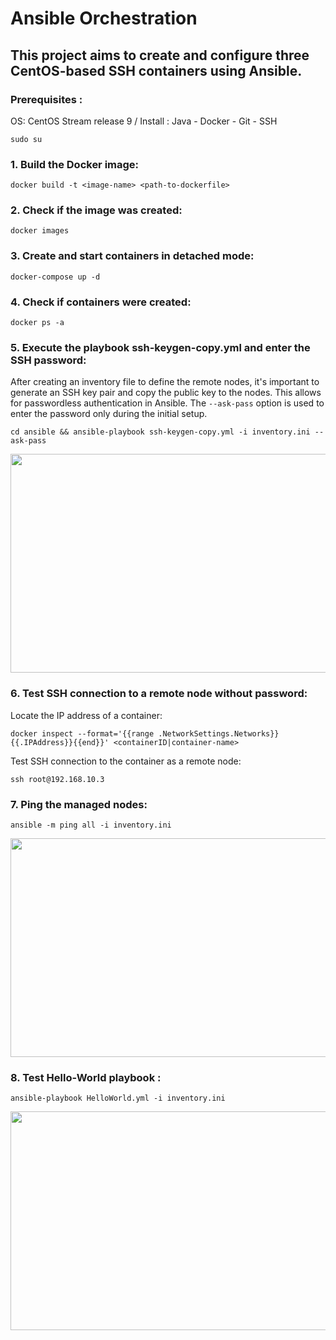 # Ansible Orchestration
## This project aims to create and configure three CentOS-based SSH containers using Ansible.
### Prerequisites :
OS: CentOS Stream release 9 /
Install :  Java
          - Docker
          - Git - SSH
```
sudo su
```
### 1.  Build the Docker image:
```
docker build -t <image-name> <path-to-dockerfile>
```
### 2.  Check if the image was created:
```
docker images
```
### 3.  Create and start containers in detached mode:
```
docker-compose up -d
```
### 4.  Check if containers were created:
```
docker ps -a
```
### 5.  Execute the playbook ssh-keygen-copy.yml and enter the SSH password:

After creating an inventory file to define the remote nodes, it's important to generate an SSH key pair and copy the public key to the nodes. This allows for passwordless authentication in Ansible. The `--ask-pass` option is used to enter the password only during the initial setup.
```
cd ansible && ansible-playbook ssh-keygen-copy.yml -i inventory.ini --ask-pass
```
<div align="center">
<img src="https://github.com/WiemFd/Ansible_Orchestration/assets/128514665/31fb9f28-c3aa-4353-843b-e8bede59380d" width="700" height="350">
</div>

### 6. Test SSH connection to a remote node without password: 
Locate the IP address of a container:
```
docker inspect --format='{{range .NetworkSettings.Networks}}{{.IPAddress}}{{end}}' <containerID|container-name>
```
Test SSH connection to the container as a remote node:
```
ssh root@192.168.10.3
```
### 7.  Ping the managed nodes:
```
ansible -m ping all -i inventory.ini
```
<div align="center">
<img src="https://github.com/WiemFd/Ansible_Orchestration/assets/128514665/52c96eb6-bf26-4463-b51b-7401d67b98dd.png" width="700" height="350">
</div>

### 8.  Test Hello-World playbook :
```
ansible-playbook HelloWorld.yml -i inventory.ini
```
<div align="center">
<img src="https://github.com/WiemFd/Ansible_Orchestration/assets/128514665/fa6ca6ae-0897-463d-99ed-e56e2880bd7d.png" width="700" height="350">
</div>
